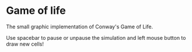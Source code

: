 # Game of life
The small graphic implementation of Conway's Game of Life.<br>

Use spacebar to pause or unpause the simulation and left mouse button to draw new cells!



